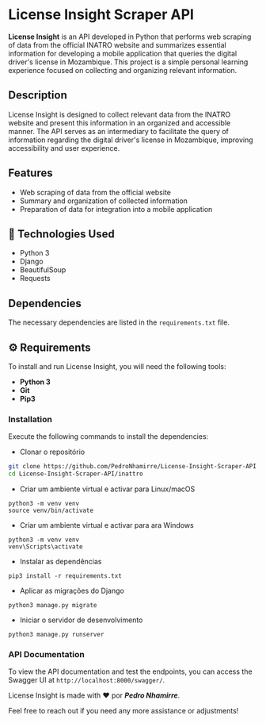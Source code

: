 # License Insight Scraper API

**License Insight** is an API developed in Python that performs web scraping of data from the official INATRO website and summarizes essential information for developing a mobile application that queries the digital driver's license in Mozambique. This project is a simple personal learning experience focused on collecting and organizing relevant information.

## Description

License Insight is designed to collect relevant data from the INATRO website and present this information in an organized and accessible manner. The API serves as an intermediary to facilitate the query of information regarding the digital driver's license in Mozambique, improving accessibility and user experience.

## Features

- Web scraping of data from the official website
- Summary and organization of collected information
- Preparation of data for integration into a mobile application

## 🚀 Technologies Used

- Python 3
- Django
- BeautifulSoup
- Requests

## Dependencies

The necessary dependencies are listed in the `requirements.txt` file.

## ⚙️ Requirements

To install and run License Insight, you will need the following tools:

- **Python 3**
- **Git**
- **Pip3**

### Installation

Execute the following commands to install the dependencies:

- Clonar o repositório
```bash
git clone https://github.com/PedroNhamirre/License-Insight-Scraper-API.git
cd License-Insight-Scraper-API/inattro
```
- Criar um ambiente virtual e activar para Linux/macOS
```
python3 -m venv venv
source venv/bin/activate    
```
- Criar um ambiente virtual e activar para ara Windows
```
python3 -m venv venv
venv\Scripts\activate     
```
-  Instalar as dependências
```
pip3 install -r requirements.txt
```
- Aplicar as migrações do Django
```
python3 manage.py migrate
```
- Iniciar o servidor de desenvolvimento
```
python3 manage.py runserver
```

### API Documentation

To view the API documentation and test the endpoints, you can access the Swagger UI at `http://localhost:8000/swagger/`.

License Insight is made with ❤️ por ***Pedro Nhamirre***.

Feel free to reach out if you need any more assistance or adjustments!
